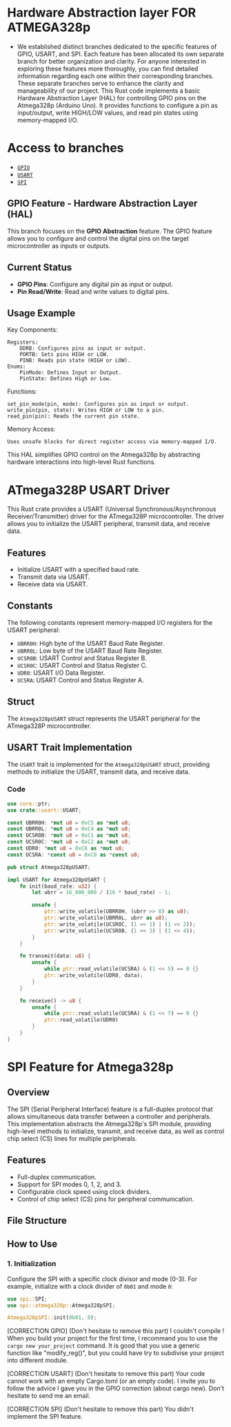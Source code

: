 # Hardware Abstraction layer FOR ATMEGA328p

- We established distinct branches dedicated to the specific features of GPIO, USART, and SPI. Each feature has been allocated its own separate branch for better organization and clarity. For anyone interested in exploring these features more thoroughly, you can find detailed information regarding each one within their corresponding branches. These separate branches serve to enhance the clarity and manageability of our project.
This Rust code implements a basic Hardware Abstraction Layer (HAL) for controlling GPIO pins on the Atmega328p (Arduino Uno). It provides functions to configure a pin as input/output, write HIGH/LOW values, and read pin states using memory-mapped I/O.
# Access to branches
- [`GPIO`](https://github.com/Abhi-CS-ai/HAL-Atmega328p-/tree/GPIO-features)
- [`USART`](https://github.com/Abhi-CS-ai/HAL-Atmega328p-/tree/USART-feature)
- [`SPI`](https://github.com/Abhi-CS-ai/HAL-Atmega328p-/tree/SPI)

##  GPIO Feature - Hardware Abstraction Layer (HAL)

This branch focuses on the **GPIO Abstraction** feature. The GPIO feature allows you to configure and control the digital pins on the target microcontroller as inputs or outputs.

## Current Status
- **GPIO Pins**: Configure any digital pin as input or output.
- **Pin Read/Write**: Read and write values to digital pins.

## Usage Example


Key Components:

    Registers:
        DDRB: Configures pins as input or output.
        PORTB: Sets pins HIGH or LOW.
        PINB: Reads pin state (HIGH or LOW).
    Enums:
        PinMode: Defines Input or Output.
        PinState: Defines High or Low.

Functions:

    set_pin_mode(pin, mode): Configures pin as input or output.
    write_pin(pin, state): Writes HIGH or LOW to a pin.
    read_pin(pin): Reads the current pin state.

Memory Access:

    Uses unsafe blocks for direct register access via memory-mapped I/O.

This HAL simplifies GPIO control on the Atmega328p by abstracting hardware interactions into high-level Rust functions.

# ATmega328P USART Driver

This Rust crate provides a USART (Universal Synchronous/Asynchronous Receiver/Transmitter) driver for the ATmega328P microcontroller. The driver allows you to initialize the USART peripheral, transmit data, and receive data.

## Features

- Initialize USART with a specified baud rate.
- Transmit data via USART.
- Receive data via USART.

## Constants

The following constants represent memory-mapped I/O registers for the USART peripheral:

- `UBRR0H`: High byte of the USART Baud Rate Register.
- `UBRR0L`: Low byte of the USART Baud Rate Register.
- `UCSR0B`: USART Control and Status Register B.
- `UCSR0C`: USART Control and Status Register C.
- `UDR0`: USART I/O Data Register.
- `UCSRA`: USART Control and Status Register A.

## Struct

The `Atmega328pUSART` struct represents the USART peripheral for the ATmega328P microcontroller.

## USART Trait Implementation

The `USART` trait is implemented for the `Atmega328pUSART` struct, providing methods to initialize the USART, transmit data, and receive data.

### Code

```rust
use core::ptr;
use crate::usart::USART;

const UBRR0H: *mut u8 = 0xC5 as *mut u8;
const UBRR0L: *mut u8 = 0xC4 as *mut u8;
const UCSR0B: *mut u8 = 0xC1 as *mut u8;
const UCSR0C: *mut u8 = 0xC2 as *mut u8;
const UDR0: *mut u8 = 0xC6 as *mut u8;
const UCSRA: *const u8 = 0xC0 as *const u8;

pub struct Atmega328pUSART;

impl USART for Atmega328pUSART {
    fn init(baud_rate: u32) {
        let ubrr = 16_000_000 / (16 * baud_rate) - 1;

        unsafe {
            ptr::write_volatile(UBRR0H, (ubrr >> 8) as u8);
            ptr::write_volatile(UBRR0L, ubrr as u8);
            ptr::write_volatile(UCSR0C, (1 << 1) | (1 << 2));
            ptr::write_volatile(UCSR0B, (1 << 3) | (1 << 4));
        }
    }

    fn transmit(data: u8) {
        unsafe {
            while ptr::read_volatile(UCSRA) & (1 << 5) == 0 {}
            ptr::write_volatile(UDR0, data);
        }
    }

    fn receive() -> u8 {
        unsafe {
            while ptr::read_volatile(UCSRA) & (1 << 7) == 0 {}
            ptr::read_volatile(UDR0)
        }
    }
}
```
# SPI Feature for Atmega328p

## Overview

The SPI (Serial Peripheral Interface) feature is a full-duplex protocol that allows simultaneous data transfer between a controller and peripherals. This implementation abstracts the Atmega328p's SPI module, providing high-level methods to initialize, transmit, and receive data, as well as control chip select (CS) lines for multiple peripherals.

## Features

- Full-duplex communication.
- Support for SPI modes 0, 1, 2, and 3.
- Configurable clock speed using clock dividers.
- Control of chip select (CS) pins for peripheral communication.

## File Structure


## How to Use

### 1. Initialization
Configure the SPI with a specific clock divisor and mode (0-3). For example, initialize with a clock divider of `0b01` and mode `0`:

```rust
use spi::SPI;
use spi::atmega328p::Atmega328pSPI;

Atmega328pSPI::init(0b01, 0);
```


[CORRECTION GPIO] (Don't hesitate to remove this part)
I couldn't compile ! When you build your project for the first time, I recommand you to use the ```cargo new your_project``` command.
It is good that you use a generic function like "modify_reg()", but you could have try to subdivise your project into different module.

[CORRECTION USART] (Don't hesitate to remove this part)
Your code cannot work with an empty Cargo.toml (or an empty code). I invite you to follow the advice I gave you in the GPIO correction (about cargo new).
Don't hesitate to send me an email.

[CORRECTION SPI] (Don't hesitate to remove this part)
You didn't implement the SPI feature.
